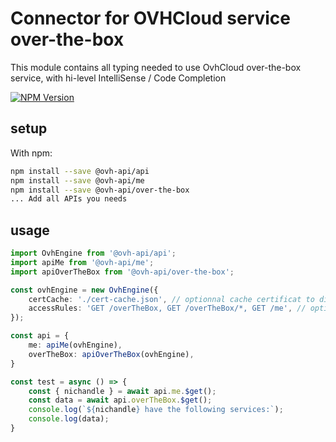# Connector for OVHCloud service over-the-box

This module contains all typing needed to use OvhCloud over-the-box service, with hi-level IntelliSense / Code Completion

[![NPM Version](https://img.shields.io/npm/v/@ovh-api/over-the-box.svg?style=flat)](https://www.npmjs.org/package/@ovh-api/over-the-box)

## setup

With npm:
````bash
npm install --save @ovh-api/api
npm install --save @ovh-api/me
npm install --save @ovh-api/over-the-box
... Add all APIs you needs
````

## usage

````typescript
import OvhEngine from '@ovh-api/api';
import apiMe from '@ovh-api/me';
import apiOverTheBox from '@ovh-api/over-the-box';

const ovhEngine = new OvhEngine({ 
    certCache: './cert-cache.json', // optionnal cache certificat to disk
    accessRules: 'GET /overTheBox, GET /overTheBox/*, GET /me', // optionnal limit the requested privileges.
});

const api = {
    me: apiMe(ovhEngine),
    overTheBox: apiOverTheBox(ovhEngine),
}

const test = async () => {
    const { nichandle } = await api.me.$get();
    const data = await api.overTheBox.$get();
    console.log(`${nichandle} have the following services:`);
    console.log(data);
}

````